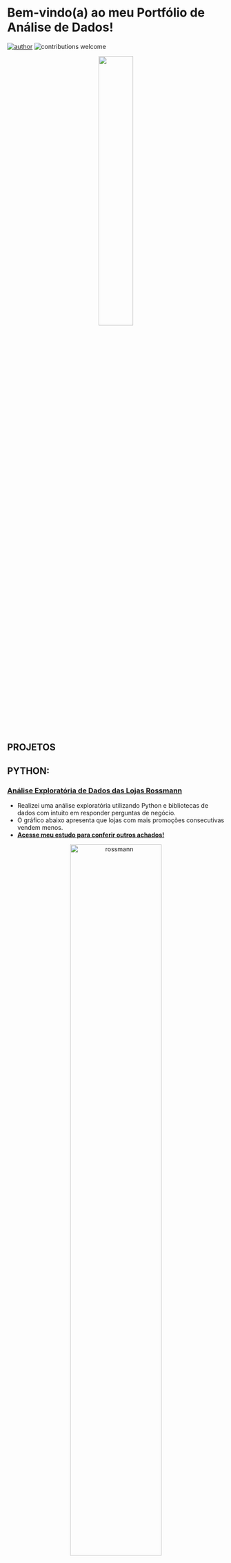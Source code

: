 # Bem-vindo(a) ao meu Portfólio de Análise de Dados!

[![author](https://img.shields.io/badge/author-IsraelAugustods-red.svg)](https://www.linkedin.com/in/israelaugustoalmeida/) ![contributions welcome](https://img.shields.io/badge/contributions-welcome-brightgreen.svg?style=flat)

<p align="center">
  <img src="https://github.com/user-attachments/assets/a756608b-b79b-4b66-9502-aa6fc9148519" width=40%>
</p>

## **PROJETOS**

## **PYTHON:**
### [**Análise Exploratória de Dados das Lojas Rossmann**](https://github.com/IsraelAugustods/eda_rossmann)
 - Realizei uma análise exploratória utilizando Python e bibliotecas de dados com intuito em responder perguntas de negócio. 
 - O gráfico abaixo apresenta que lojas com mais promoções consecutivas vendem menos.
 - **[Acesse meu estudo para conferir outros achados!](https://github.com/IsraelAugustods/eda_rossmann)**
<p align="center">
  <img alt="rossmann" width="65%" src="https://github.com/user-attachments/assets/8f5837a6-9c07-4526-b088-ea5cd14cc6ad">
</p>

## **SQL**
### [**CAR PRIME**](https://github.com/IsraelAugustods/car_prime_sql)
 - Este estudo tem como foco desenvolver minhas habilidades em SQL, abrangendo desde consultas básicas até conceitos avançados.
 - A tabela abaixo apresenta desempenho mensal da empresa em relação a algumas métricas.
 - **[Acesse meu estudo para conferir outros achados!](https://github.com/IsraelAugustods/car_prime_sql)**
<p align="center">
  <img alt="carprime" width="65%" src="https://github.com/user-attachments/assets/54a4af59-eacb-418a-8cc7-c9adf8e57f66">
</p>

### [**E-Commerce no Brasil**](https://github.com/IsraelAugustods/sales_brazil_olist)
 - Este estudo tem como foco responder perguntas de negócio utilizando SQL.
 - A tabela abaixo apresenta a avaliação média dos produtos em relação à quantidade de fotos (atratividade visual).
 - **[Acesse meu estudo para conferir outros achados!](https://github.com/IsraelAugustods/sales_brazil_olist)**
<p align="center">
  <img alt="brasil" width="65%" src="https://miro.medium.com/v2/resize:fit:1400/format:webp/1*H7GtSVvL6vB4mump-bSqkg.png">
</p>


## **EXCEL:**
### [**Salário na Área de Dados**](https://github.com/IsraelAugustods/data_salaries)

 - Realizei uma análise exploratória utilizando Excel e Jamovi com o intuito de responder perguntas de negócio. 
 - O gráfico abaixo apresenta que o nível Executive apresenta consistentemente os maiores salários em todas as categorias de tamanho de empresa (Large, Medium, Small).
 - **[Acesse meu estudo para conferir outros achados!](https://github.com/IsraelAugustods/data_salaries)**

<p align="center">
  <img alt="salario" width="65%" src="https://github.com/user-attachments/assets/9979182d-a24d-4052-a129-60ba6adc83d4">
</p>

### [**Vendas Adidas**](https://github.com/IsraelAugustods/sales_adidas)

 - Realizei uma análise exploratória utilizando Excel e Jamovi com o intuito de responder perguntas de negócio. 
 - Neste gráfico, temos duas linhas do tempo relacionadas ao faturamento, correspondentes aos anos de 2020 e 2021.
 - **[Acesse meu estudo para conferir outros achados!](https://github.com/IsraelAugustods/sales_adidas)**

<p align="center">
  <img alt="g1" width="65%" src="https://github.com/user-attachments/assets/699fb3b3-0116-4948-af56-4ba19905525d">
</p>


## **SOBRE**

Sou um biólogo com experiência em Python e R, movido pela vontade de transformar dados em insights úteis para apoiar a tomada de decisões nas empresas. Minha trajetória inclui projetos pessoais e acadêmicos focados em extração, transformação e análise de dados, onde desenvolvo relatórios e visualizações que tornam os dados mais acessíveis e compreensíveis.

Durante a graduação, usei a linguagem R para responder a perguntas ecológicas, e participei de projetos voluntários com bancos de dados de proteínas, cuidando da integração e do processo de ETL com APIs. Essas experiências fortaleceram meu interesse pela análise de dados e meu conhecimento técnico.


## CONTATO
Se você tiver alguma pergunta, comentário ou desejar entrar em contato comigo, sinta-se à vontade para fazê-lo por meio dos links abaixo:

**Links para me acharem:**
* [LinkedIn](https://www.linkedin.com/in/israelaugustoalmeida/)
* [GitHub](https://github.com/IsraelAugustods)


